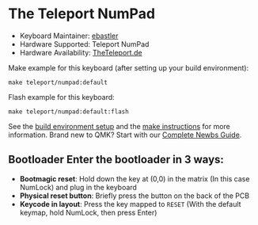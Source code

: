 # The Teleport NumPad

* Keyboard Maintainer: [ebastler](https://github.com/ebastler)
* Hardware Supported: Teleport NumPad
* Hardware Availability: [TheTeleport.de](https://www.theteleport.de/)

Make example for this keyboard (after setting up your build environment):

    make teleport/numpad:default

Flash example for this keyboard:

    make teleport/numpad:default:flash

See the [build environment setup](https://docs.qmk.fm/#/getting_started_build_tools) and the [make instructions](https://docs.qmk.fm/#/getting_started_make_guide) for more information. Brand new to QMK? Start with our [Complete Newbs Guide](https://docs.qmk.fm/#/newbs).

## Bootloader Enter the bootloader in 3 ways: 
* **Bootmagic reset**: Hold down the key at (0,0) in the matrix (In this case NumLock) and plug in the keyboard 
* **Physical reset button**: Briefly press the button on the back of the PCB
* **Keycode in layout**: Press the key mapped to `RESET` (With the default keymap, hold NumLock, then press Enter)